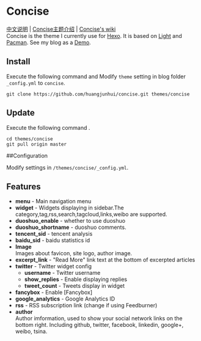 # Concise

[中文说明](/README_ZH.md) | 
[Concise主题介绍](http://opiece.me/2015/04/23/Concise-introduce/) | 
[Concise's wiki](https://github.com/huangjunhui/concise/wiki/Concise)<br>
Concise is the theme I currently use for [Hexo](http://hexo.io/). It is based on [Light](https://github.com/hexojs/hexo-theme-light) and [Pacman](https://github.com/A-limon/pacman). See my blog as a [Demo](http://opiece.me/).

## Install

Execute the following command and Modify `theme` setting in blog folder
` _config.yml` to `concise`.

```
git clone https://github.com/huangjunhui/concise.git themes/concise
```

## Update

Execute the following command .

```
cd themes/concise
git pull origin master
```

##Configuration

Modify settings in  `/themes/concise/_config.yml`.


## Features

- **menu** - Main navigation menu
- **widget** - Widgets displaying in sidebar.The category,tag,rss,search,tagcloud,links,weibo are supported.
- **duoshuo_enable** - whether to use duoshuo
- **duoshuo_shortname** - duoshuo comments.
- **tencent_sid** - tencent analysis
- **baidu_sid** - baidu statistics id
- **Image**  
 Images about favicon, site logo, author image.
- **excerpt_link** - "Read More" link text at the bottom of excerpted articles
- **twitter** - Twitter widget config
  - **username** - Twitter username
  - **show_replies** - Enable displaying replies
  - **tweet_count** - Tweets display in widget
- **fancybox** - Enable [Fancybox]
- **google_analytics** - Google Analytics ID
- **rss** - RSS subscription link (change if using Feedburner)
- **author**  
 Author imformation, used to show your social network links on the bottom right. Including github,  twitter, facebook, linkedin, google+, weibo, tsina.
 


